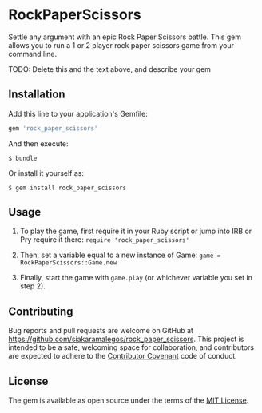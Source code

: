 # RockPaperScissors

Settle any argument with an epic Rock Paper Scissors battle. This gem allows you to run a 1 or 2 player rock paper scissors game from your command line.

TODO: Delete this and the text above, and describe your gem

## Installation

Add this line to your application's Gemfile:

```ruby
gem 'rock_paper_scissors'
```

And then execute:

    $ bundle

Or install it yourself as:

    $ gem install rock_paper_scissors

## Usage

1. To play the game, first require it in your Ruby script or jump into IRB or Pry require it there:
`require 'rock_paper_scissors'`

2. Then, set a variable equal to a new instance of Game:
`game = RockPaperScissors::Game.new`

3. Finally, start the game with `game.play` (or whichever variable you set in step 2).

## Contributing

Bug reports and pull requests are welcome on GitHub at https://github.com/siakaramalegos/rock_paper_scissors. This project is intended to be a safe, welcoming space for collaboration, and contributors are expected to adhere to the [Contributor Covenant](contributor-covenant.org) code of conduct.


## License

The gem is available as open source under the terms of the [MIT License](http://opensource.org/licenses/MIT).
